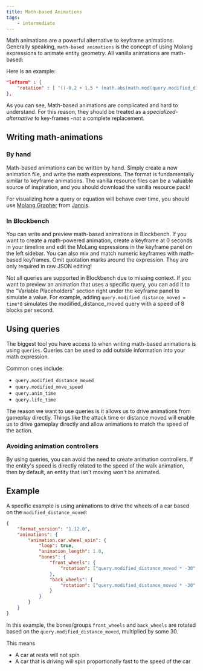 ```yaml
---
title: Math-based Animations
tags:
    - intermediate
---
```


Math animations are a powerful alternative to keyframe animations. Generally speaking, `math-based animations` is the concept of using Molang expressions to animate entity geometry. All vanilla animations are math-based:

Here is an example:

<CodeHeader></CodeHeader>

```json
"leftarm" : {
    "rotation" : [ "((-0.2 + 1.5 * (math.abs(math.mod(query.modified_distance_moved, 13) - 6.5) - 3.25) / 3.25) * query.modified_move_speed) * 57.3 - variable.agent.armxrotationfactor", 0.0, "-variable.agent.armzrotation" ]
},
```

As you can see, Math-based animations are complicated and hard to understand. For this reason, they should be treated as a _specialized-alternative_ to key-frames -not a complete replacement.

## Writing math-animations

### By hand

Math-based animations can be written by hand. Simply create a new animation file, and write the math expressions. The format is fundamentally similar to keyframe animations. The vanilla resource files can be a valuable source of inspiration, and you should download the vanilla resource pack!

For visualizing how a query or equation will behave over time, you should use [Molang Grapher](https://jannisx11.github.io/molang-grapher/) from [Jannis](https://twitter.com/jannisx11). 

### In Blockbench

You can write and preview math-based animations in Blockbench.
If you want to create a math-powered animation, create a keyframe at 0 seconds in your timeline and edit the MoLang expressions in the keyframe panel on the left sidebar. You can also mix and match numeric keyframes with math-based keyframes.
Omit quotation marks around the expression. They are only required in raw JSON editing!

Not all queries are supported in Blockbench due to missing context. If you want to preview an animation that uses a specific query, you can add it to the "Variable Placeholders" section right under the keyframe panel to simulate a value.
For example, adding `query.modified_distance_moved = time*8` simulates the modified_distance_moved query with a speed of 8 blocks per second.

## Using queries

The biggest tool you have access to when writing math-based animations is using `queries`. Queries can be used to add outside information into your math expression.

Common ones include:

-   `query.modified_distance_moved`
-   `query.modified_move_speed`
-   `query.anim_time`
-   `query.life_time`

The reason we want to use queries is it allows us to drive animations from gameplay directly. Things like the attack time or distance moved will enable us to drive gameplay directly and allow animations to match the speed of the action.

### Avoiding animation controllers

By using queries, you can avoid the need to create animation controllers. If the entity's speed is directly related to the speed of the walk animation, then by default, an entity that isn't moving won't be animated.

## Example

A specific example is using animations to drive the wheels of a car based on the `modified_distance_moved`:

<CodeHeader></CodeHeader>

```json
{
	"format_version": "1.12.0",
	"animations": {
		"animation.car.wheel_spin": {
			"loop": true,
			"animation_length": 1.0,
			"bones": {
				"front_wheels": {
					"rotation": ["query.modified_distance_moved * -30", 0, 0]
				},
				"back_wheels": {
					"rotation": ["query.modified_distance_moved * -30", 0, 0]
				}
			}
		}
	}
}
```

In this example, the bones/groups `front_wheels` and `back_wheels` are rotated based on the `query.modified_distance_moved`, multiplied by some 30.

This means

-   A car at rests will not spin
-   A car that is driving will spin proportionally fast to the speed of the car
